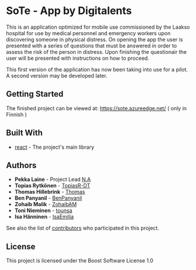 # SoTe - App by Digitalents

This is an application optimized for mobile use commissioned by the Laakso hospital for use by medical personnel and emergency workers upon discovering someone in physical distress. On opening the app the user is presented with a series of questions that must be answered in order to assess the risk of the person in distress. Upon finishing the questionair the user will be presented with instructions on how to proceed. 

This first version of the application has now been taking into use for a pilot. A second version may be developed later.

## Getting Started

The finished project can be viewed at: https://sote.azureedge.net/ ( only in Finnish )

## Built With

- [react](https://github.com/facebook/react) - The project's main library

## Authors

- **Pekka Laine** - Project Lead [N.A](https://github.com/N.A)
- **Topias Rytkönen** - [TopiasR-DT](https://github.com/TopiasR-DT)
- **Thomas Hillebrink** - [Thomas](https://github.com/ThomasHillebrink)
- **Ben Panyanil** - [BenPanyanil](https://github.com/BenPanyanil)
- **Zohaib Malik** - [ZohaibAM](https://github.com/ZohaibAM)
- **Toni Nieminen** - [tounsa](https://github.com/tounsa)
- **Isa Hänninen** - [IsaEmilia](https://github.com/IsaEmilia)


See also the list of [contributors](https://github.com/digitalents-helsink/Sote-App/graphs/contributors) who participated in this project.

## License

This project is licensed under the Boost Software License 1.0

